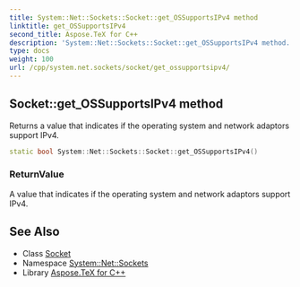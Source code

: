 ```yaml
---
title: System::Net::Sockets::Socket::get_OSSupportsIPv4 method
linktitle: get_OSSupportsIPv4
second_title: Aspose.TeX for C++
description: 'System::Net::Sockets::Socket::get_OSSupportsIPv4 method. Returns a value that indicates if the operating system and network adaptors support IPv4 in C++.'
type: docs
weight: 100
url: /cpp/system.net.sockets/socket/get_ossupportsipv4/
---
```

## Socket::get_OSSupportsIPv4 method


Returns a value that indicates if the operating system and network adaptors support IPv4.

```cpp
static bool System::Net::Sockets::Socket::get_OSSupportsIPv4()
```


### ReturnValue

A value that indicates if the operating system and network adaptors support IPv4.

## See Also

* Class [Socket](../)
* Namespace [System::Net::Sockets](../../)
* Library [Aspose.TeX for C++](../../../)
